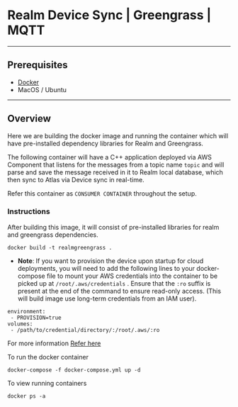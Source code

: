 # Realm Device Sync | Greengrass | MQTT
--- 

## Prerequisites

* [Docker](https://www.docker.com/products/docker-desktop/) 
* MacOS / Ubuntu

----

## Overview

Here we are building the docker image and running the container which will have pre-installed dependency libraries for Realm and Greengrass.

The following container will have a C++ application deployed via AWS Component that listens for the messages from a topic name `topic` and will parse and save the message received in it to Realm local database, which then sync to Atlas via Device sync in real-time.


Refer this container as `CONSUMER CONTAINER` throughout the setup.

### Instructions

After building this image, it will consist of pre-installed libraries for realm and greengrass dependencies.

```
docker build -t realmgreengrass .
```

 * **Note**: If you want to provision the device upon startup for cloud deployments, you will need to add the following lines to your docker-compose file to mount your AWS credentials into the container to be picked up at `/root/.aws/credentials` . Ensure that the `:ro` suffix is present at the end of the command to ensure read-only access. (This will build image use long-term credentials from an IAM user). 
 
```
environment:  
 - PROVISION=true
volumes:  
 - /path/to/credential/directory/:/root/.aws/:ro
```

For more information [Refer here](https://github.com/aws-greengrass/aws-greengrass-docker/blob/main/README.md)


To run the docker container

```
docker-compose -f docker-compose.yml up -d
```

To view running containers

```
docker ps -a
```